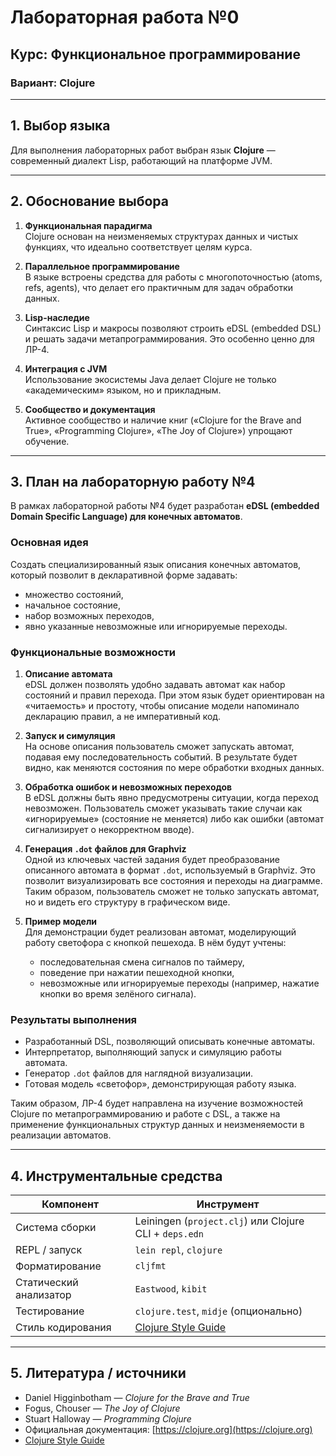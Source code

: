 # Лабораторная работа №0  
## Курс: Функциональное программирование  
### Вариант: Clojure  

---

## 1. Выбор языка

Для выполнения лабораторных работ выбран язык **Clojure** — современный диалект Lisp, работающий на платформе JVM.  

---

## 2. Обоснование выбора

1. **Функциональная парадигма**  
   Clojure основан на неизменяемых структурах данных и чистых функциях, что идеально соответствует целям курса.  

2. **Параллельное программирование**  
   В языке встроены средства для работы с многопоточностью (atoms, refs, agents), что делает его практичным для задач обработки данных.  

3. **Lisp-наследие**  
   Синтаксис Lisp и макросы позволяют строить eDSL (embedded DSL) и решать задачи метапрограммирования. Это особенно ценно для ЛР-4.  

4. **Интеграция с JVM**  
   Использование экосистемы Java делает Clojure не только «академическим» языком, но и прикладным.  

5. **Сообщество и документация**  
   Активное сообщество и наличие книг («Clojure for the Brave and True», «Programming Clojure», «The Joy of Clojure») упрощают обучение.  

---

## 3. План на лабораторную работу №4

В рамках лабораторной работы №4 будет разработан **eDSL (embedded Domain Specific Language) для конечных автоматов**.  

### Основная идея  
Создать специализированный язык описания конечных автоматов, который позволит в декларативной форме задавать:  
- множество состояний,  
- начальное состояние,  
- набор возможных переходов,  
- явно указанные невозможные или игнорируемые переходы.  

### Функциональные возможности  
1. **Описание автомата**  
   eDSL должен позволять удобно задавать автомат как набор состояний и правил перехода. При этом язык будет ориентирован на «читаемость» и простоту, чтобы описание модели напоминало декларацию правил, а не императивный код.  

2. **Запуск и симуляция**  
   На основе описания пользователь сможет запускать автомат, подавая ему последовательность событий. В результате будет видно, как меняются состояния по мере обработки входных данных.  

3. **Обработка ошибок и невозможных переходов**  
   В eDSL должны быть явно предусмотрены ситуации, когда переход невозможен. Пользователь сможет указывать такие случаи как «игнорируемые» (состояние не меняется) либо как ошибки (автомат сигнализирует о некорректном вводе).  

4. **Генерация `.dot` файлов для Graphviz**  
   Одной из ключевых частей задания будет преобразование описанного автомата в формат `.dot`, используемый в Graphviz. Это позволит визуализировать все состояния и переходы на диаграмме. Таким образом, пользователь сможет не только запускать автомат, но и видеть его структуру в графическом виде.  

5. **Пример модели**  
   Для демонстрации будет реализован автомат, моделирующий работу светофора с кнопкой пешехода. В нём будут учтены:  
   - последовательная смена сигналов по таймеру,  
   - поведение при нажатии пешеходной кнопки,  
   - невозможные или игнорируемые переходы (например, нажатие кнопки во время зелёного сигнала).  

### Результаты выполнения  
- Разработанный DSL, позволяющий описывать конечные автоматы.  
- Интерпретатор, выполняющий запуск и симуляцию работы автомата.  
- Генератор `.dot` файлов для наглядной визуализации.  
- Готовая модель «светофор», демонстрирующая работу языка.  

Таким образом, ЛР-4 будет направлена на изучение возможностей Clojure по метапрограммированию и работе с DSL, а также на применение функциональных структур данных и неизменяемости в реализации автоматов.  

---

## 4. Инструментальные средства

| Компонент               | Инструмент |
|--------------------------|------------|
| Система сборки           | Leiningen (`project.clj`) или Clojure CLI + `deps.edn` |
| REPL / запуск            | `lein repl`, `clojure` |
| Форматирование           | `cljfmt` |
| Статический анализатор   | `Eastwood`, `kibit` |
| Тестирование             | `clojure.test`, `midje` (опционально) |
| Стиль кодирования        | [Clojure Style Guide](https://github.com/bbatsov/clojure-style-guide) |

---

## 5. Литература / источники

- Daniel Higginbotham — *Clojure for the Brave and True*  
- Fogus, Chouser — *The Joy of Clojure*  
- Stuart Halloway — *Programming Clojure*  
- Официальная документация: [https://clojure.org](https://clojure.org)  
- [Clojure Style Guide](https://github.com/bbatsov/clojure-style-guide)  



